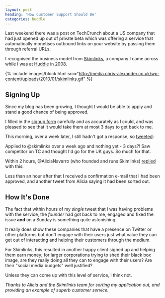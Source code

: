 ```yaml
---
layout: post
heading: 'How Customer Support Should Be'
categories: huddle
---
```


Last weekend there was a post on TechCrunch about a US company that had just opened up out of private beta which was offering a service that automatically monetises outbound links on your website by passing them through referral URLs.

I recognised the business model from [Skimlinks](http://www.skimlinks.com), a company I came across while I was at [Huddle](http://www.huddle.net) in 2008.

{% include images/block.html src="http://media.chris-alexander.co.uk/wp-content/uploads/2010/01/skimlinks.gif" %}

## Signing Up

Since my blog has been growing, I thought I would be able to apply and stand a good chance of being approved.

I filled in the [signup form](http://skimlinks.com/register) carefully and as accurately as I could, and was pleased to see that it would take them at most 3 days to get back to me.

This morning, over a week later, I still hadn't got a response, so [tweeted](http://twitter.com/chris_alexander/status/7861544815):

Applied to @skimlinks over a week ago and nothing yet - 3 days?! Saw competitor on TC and thought I'd go for the UK guys. So much for that.

Within 2 hours, @AliciaNavarro (who founded and runs Skimlinks) [replied](http://twitter.com/AliciaNavarro/status/7863780058) with this:



Less than an hour after that I received a confirmation e-mail that I had been approved, and another tweet from Alicia saying it had been sorted out.

## How It's Done

The fact that within hours of my *single* tweet that I was having problems with the service, the *founder* had got back to me, engaged and fixed the issue **and** on a Sunday is something quite astonishing.

It really does show these companies that have a presence on Twitter or other platforms but don't engage with their users just what value they can get out of interacting and helping their customers through the medium.

For Skimlinks, this resulted in another happy client signed up and helping them earn money; for larger corporations trying to shed their black box image, are they really doing all they can to engage with their users? Are their "social media budgets" well justified?

Unless they can come up with this level of service, I think not.

*Thanks to Alicia and the Skimlinks team for sorting my application out, and providing an example of superb customer service.*
